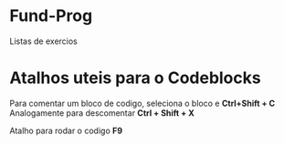 # Fund-Prog
Listas de exercios

# Atalhos uteis para o Codeblocks 
Para comentar um bloco de codigo, seleciona o bloco e <b> Ctrl+Shift + C </b>
Analogamente para descomentar <b>Ctrl + Shift + X </b> 

Atalho para rodar o codigo <b> F9 </b> 

